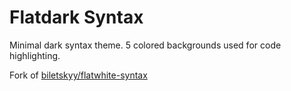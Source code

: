 # Flatdark Syntax
Minimal dark syntax theme. 5 colored backgrounds used for code highlighting.

Fork of [biletskyy/flatwhite-syntax](http://github.com/biletskyy/flatwhite-syntax)
